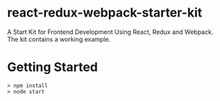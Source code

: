 # react-redux-webpack-starter-kit

A Start Kit for Frontend Development Using React, Redux and Webpack. The kit contains a working example.


# Getting Started

```
> npm install
> node start

```